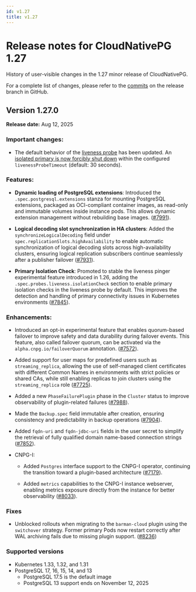 ```yaml
---
id: v1.27
title: v1.27
---
```


# Release notes for CloudNativePG 1.27

History of user-visible changes in the 1.27 minor release of CloudNativePG.

For a complete list of changes, please refer to the
[commits](https://github.com/cloudnative-pg/cloudnative-pg/commits/release-1.27)
on the release branch in GitHub.

<!-- TODO: add to 1.27.1 when the fix is available
## Version 1.27.1

**Release date:** Mon DD, 2025

### Enhancements:

- Enabled simultaneous image and configuration changes, allowing you to update
  the container image (including PostgreSQL version or extensions) and
  PostgreSQL configuration settings in the same operation. The operator first
  applies the image change, followed by the configuration changes in a subsequent
  rollout, ensuring safe and consistent cluster updates
  ([#8115](https://github.com/cloudnative-pg/cloudnative-pg/pull/8115)).
-->

## Version 1.27.0

**Release date:** Aug 12, 2025

### Important changes:

- The default behavior of the [liveness probe](../instance_manager.md#liveness-probe) has been updated.
  An [isolated primary is now forcibly shut down](../instance_manager.md#primary-isolation)
  within the configured `livenessProbeTimeout` (default: 30 seconds).

### Features:

- **Dynamic loading of PostgreSQL extensions**: Introduced the
  `.spec.postgresql.extensions` stanza for mounting PostgreSQL extensions,
  packaged as OCI-compliant container images, as read-only and immutable volumes
  inside instance pods. This allows dynamic extension management without
  rebuilding base images.
  ([#7991](https://github.com/cloudnative-pg/cloudnative-pg/pull/7991)).

- **Logical decoding slot synchronization in HA clusters**: Added the
  `synchronizeLogicalDecoding` field under
  `spec.replicationSlots.highAvailability` to enable automatic synchronization of
  logical decoding slots across high-availability clusters, ensuring logical
  replication subscribers continue seamlessly after a publisher failover
  ([#7931](https://github.com/cloudnative-pg/cloudnative-pg/pull/7931)).

- **Primary Isolation Check**: Promoted to stable the liveness pinger
  experimental feature introduced in 1.26, adding the
  `.spec.probes.liveness.isolationCheck` section to enable primary isolation
  checks in the liveness probe by default. This improves the detection and
  handling of primary connectivity issues in Kubernetes environments
  ([#7845](https://github.com/cloudnative-pg/cloudnative-pg/pull/7845)).

### Enhancements:

- Introduced an opt-in experimental feature that enables quorum-based failover
  to improve safety and data durability during failover events. This feature,
  also called failover quorum, can be activated via the
  `alpha.cnpg.io/failoverQuorum` annotation.
  ([#7572](https://github.com/cloudnative-pg/cloudnative-pg/pull/7572)).

- Added support for user maps for predefined users such as `streaming_replica`,
  allowing the use of self-managed client certificates with different Common
  Names in environments with strict policies or shared CAs, while still enabling
  replicas to join clusters using the `streaming_replica` role
  ([#7725](https://github.com/cloudnative-pg/cloudnative-pg/pull/7725)).

- Added a new `PhaseFailurePlugin` phase in the `Cluster` status to improve
  observability of plugin-related failures
  ([#7988](https://github.com/cloudnative-pg/cloudnative-pg/pull/7988)).

- Made the `Backup.spec` field immutable after creation, ensuring consistency
  and predictability in backup operations
  ([#7904](https://github.com/cloudnative-pg/cloudnative-pg/pull/7904)).

- Added `fqdn-uri` and `fqdn-jdbc-uri` fields in the user secret to simplify
  the retrieval of fully qualified domain name-based connection strings
  ([#7852](https://github.com/cloudnative-pg/cloudnative-pg/pull/7852)).

- CNPG-I:

    - Added `Postgres` interface support to the CNPG-I operator, continuing the
      transition toward a plugin-based architecture
      ([#7179](https://github.com/cloudnative-pg/cloudnative-pg/pull/7179)).

    - Added `metrics` capabilities to the CNPG-I instance webserver, enabling
      metrics exposure directly from the instance for better observability
      ([#8033](https://github.com/cloudnative-pg/cloudnative-pg/pull/8033)).

### Fixes

- Unblocked rollouts when migrating to the `barman-cloud` plugin using the
  `switchover` strategy. Former primary Pods now restart correctly after WAL
  archiving fails due to missing plugin support.
  ([#8236](https://github.com/cloudnative-pg/cloudnative-pg/pull/8236))

### Supported versions

- Kubernetes 1.33, 1.32, and 1.31
- PostgreSQL 17, 16, 15, 14, and 13
    - PostgreSQL 17.5 is the default image
    - PostgreSQL 13 support ends on November 12, 2025
